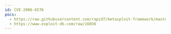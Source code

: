 ```yaml
---
id: CVE-2006-6576
pocs:
  - https://raw.githubusercontent.com/rapid7/metasploit-framework/master/modules/exploits/windows/ftp/goldenftp_pass_bof.rb
  - https://www.exploit-db.com/raw/16036
---
```

